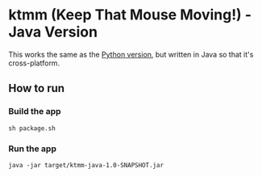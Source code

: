 # ktmm (Keep That Mouse Moving!) - Java Version

This works the same as the [Python version](https://github.com/ao/ktmm), but written in Java so that it's cross-platform.

## How to run

### Build the app
`sh package.sh`

### Run the app
`java -jar target/ktmm-java-1.0-SNAPSHOT.jar`
